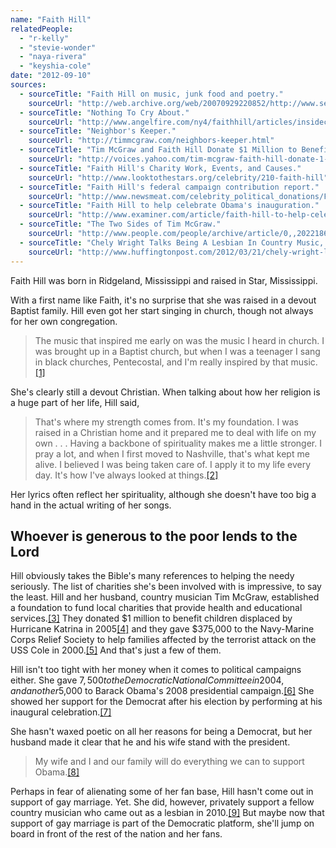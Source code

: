 ```yaml
---
name: "Faith Hill"
relatedPeople:
  - "r-kelly"
  - "stevie-wonder"
  - "naya-rivera"
  - "keyshia-cole"
date: "2012-09-10"
sources:
  - sourceTitle: "Faith Hill on music, junk food and poetry."
    sourceUrl: "http://web.archive.org/web/20070929220852/http://www.self.com/magazine/articles/2006/08/21/0821hill"
  - sourceTitle: "Nothing To Cry About."
    sourceUrl: "http://www.angelfire.com/ny4/faithhill/articles/insideconnection.html"
  - sourceTitle: "Neighbor's Keeper."
    sourceUrl: "http://timmcgraw.com/neighbors-keeper.html"
  - sourceTitle: "Tim McGraw and Faith Hill Donate $1 Million to Benefit Displaced Children from Hurricane Katrina."
    sourceUrl: "http://voices.yahoo.com/tim-mcgraw-faith-hill-donate-1-million-benefit-579565.html?cat=48"
  - sourceTitle: "Faith Hill's Charity Work, Events, and Causes."
    sourceUrl: "http://www.looktothestars.org/celebrity/210-faith-hill"
  - sourceTitle: "Faith Hill's federal campaign contribution report."
    sourceUrl: "http://www.newsmeat.com/celebrity_political_donations/Faith_Hill.php"
  - sourceTitle: "Faith Hill to help celebrate Obama's inauguration."
    sourceUrl: "http://www.examiner.com/article/faith-hill-to-help-celebrate-obama-inauguration"
  - sourceTitle: "The Two Sides of Tim McGraw."
    sourceUrl: "http://www.people.com/people/archive/article/0,,20221865,00.html"
  - sourceTitle: "Chely Wright Talks Being A Lesbian In Country Music, LikeMe Lighthouse And Celebrity Support."
    sourceUrl: "http://www.huffingtonpost.com/2012/03/21/chely-wright-lesbian-country-music-likeme-lighthouse-celebrity_n_1369531.html?ref=gay-voices#s459727"
---
```


Faith Hill was born in Ridgeland, Mississippi and raised in Star, Mississippi.

With a first name like Faith, it's no surprise that she was raised in a devout Baptist family. Hill even got her start singing in church, though not always for her own congregation.

>The music that inspired me early on was the music I heard in church. I was brought up in a Baptist church, but when I was a teenager I sang in black churches, Pentecostal, and I'm really inspired by that music.<a class="source-citation" href="#http://web.archive.org/web/20070929220852/http://www.self.com/magazine/articles/2006/08/21/0821hill" title="Faith Hill on music, junk food and poetry.">[1]</a>

She's clearly still a devout Christian. When talking about how her religion is a huge part of her life, Hill said,

>That's where my strength comes from. It's my foundation. I was raised in a Christian home and it prepared me to deal with life on my own . . . Having a backbone of spirituality makes me a little stronger. I pray a lot, and when I first moved to Nashville, that's what kept me alive. I believed I was being taken care of. I apply it to my life every day. It's how I've always looked at things.<a class="source-citation" href="#http://www.angelfire.com/ny4/faithhill/articles/insideconnection.html" title="Nothing To Cry About.">[2]</a>

Her lyrics often reflect her spirituality, although she doesn't have too big a hand in the actual writing of her songs.


## Whoever is generous to the poor lends to the Lord

Hill obviously takes the Bible's many references to helping the needy seriously. The list of charities she's been involved with is impressive, to say the least. Hill and her husband, country musician Tim McGraw, established a foundation to fund local charities that provide health and educational services.<a class="source-citation" href="#http://timmcgraw.com/neighbors-keeper.html" title="Neighbor&apos;s Keeper.">[3]</a> They donated $1 million to benefit children displaced by Hurricane Katrina in 2005<a class="source-citation" href="#http://voices.yahoo.com/tim-mcgraw-faith-hill-donate-1-million-benefit-579565.html?cat=48" title="Tim McGraw and Faith Hill Donate $1 Million to Benefit Displaced Children from Hurricane Katrina.">[4]</a> and they gave $375,000 to the Navy-Marine Corps Relief Society to help families affected by the terrorist attack on the USS Cole in 2000.<a class="source-citation" href="#http://www.looktothestars.org/celebrity/210-faith-hill" title="Faith Hill&apos;s Charity Work, Events, and Causes.">[5]</a> And that's just a few of them.

Hill isn't too tight with her money when it comes to political campaigns either. She gave $7,500 to the Democratic National Committee in 2004, and another $5,000 to Barack Obama's 2008 presidential campaign.<a class="source-citation" href="#http://www.newsmeat.com/celebrity_political_donations/Faith_Hill.php" title="Faith Hill&apos;s federal campaign contribution report.">[6]</a> She showed her support for the Democrat after his election by performing at his inaugural celebration.<a class="source-citation" href="#http://www.examiner.com/article/faith-hill-to-help-celebrate-obama-inauguration" title="Faith Hill to help celebrate Obama&apos;s inauguration.">[7]</a>

She hasn't waxed poetic on all her reasons for being a Democrat, but her husband made it clear that he and his wife stand with the president.

>My wife and I and our family will do everything we can to support Obama.<a class="source-citation" href="#http://www.people.com/people/archive/article/0,,20221865,00.html" title="The Two Sides of Tim McGraw.">[8]</a>

Perhaps in fear of alienating some of her fan base, Hill hasn't come out in support of gay marriage. Yet. She did, however, privately support a fellow country musician who came out as a lesbian in 2010.<a class="source-citation" href="#http://www.huffingtonpost.com/2012/03/21/chely-wright-lesbian-country-music-likeme-lighthouse-celebrity_n_1369531.html?ref=gay-voices#s459727" title="Chely Wright Talks Being A Lesbian In Country Music, LikeMe Lighthouse And Celebrity Support.">[9]</a> But maybe now that support of gay marriage is part of the Democratic platform, she'll jump on board in front of the rest of the nation and her fans.